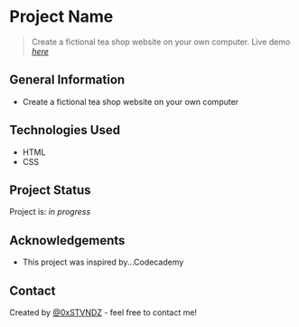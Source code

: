 # Project Name
> Create a fictional tea shop website on your own computer.
> Live demo [_here_](https://0xstvndz.github.io/teaCozy/)


## General Information
- Create a fictional tea shop website on your own computer


## Technologies Used
- HTML
- CSS


## Project Status
Project is: _in progress_ 


## Acknowledgements
- This project was inspired by...Codecademy


## Contact
Created by [@0xSTVNDZ](https://www.twitter.com/0xSTVNDZ) - feel free to contact me!
